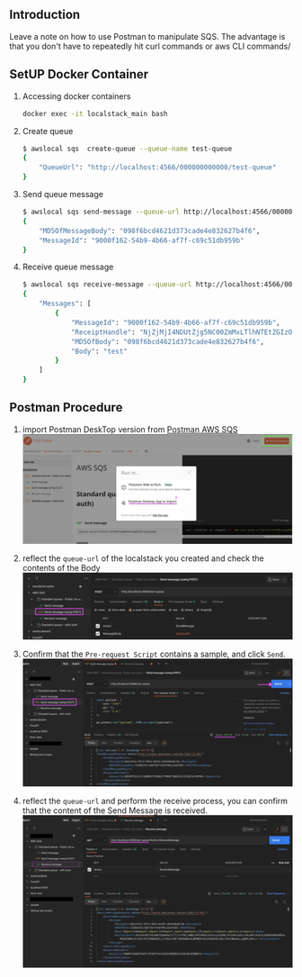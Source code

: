 ## Introduction

Leave a note on how to use Postman to manipulate SQS.
The advantage is that you don't have to repeatedly hit curl commands or aws CLI commands/

## SetUP Docker Container

1. Accessing docker containers
    ```bash
    docker exec -it localstack_main bash
    ```

2. Create queue
    ```bash
    $ awslocal sqs  create-queue --queue-name test-queue
    {
        "QueueUrl": "http://localhost:4566/000000000000/test-queue"
    }
    ```

3. Send queue message
    ```bash
    $ awslocal sqs send-message --queue-url http://localhost:4566/00000000000/test-queue --message-body test
    {
        "MD5OfMessageBody": "098f6bcd4621d373cade4e832627b4f6",
        "MessageId": "9000f162-54b9-4b66-af7f-c69c51db959b"
    }
    ```

4. Receive queue message
    ```bash
    $ awslocal sqs receive-message --queue-url http://localhost:4566/00000000000/test-queue
    {
        "Messages": [
            {
                "MessageId": "9000f162-54b9-4b66-af7f-c69c51db959b",
                "ReceiptHandle": "NjZjMjI4NDUtZjg5NC00ZmMxLTlhNTEtZGIzODQzYzE0ZTIyIGFybjphd3M6c3FzOmFwLW5vcnRoZWFzdC0xOjAwMDAwMDAwMDAwMDp0ZXN0LXF1ZXVlIDkwMDBmMTYyLTU0YjktNGI2Ni1hZjdmLWM2OWM1MWRiOTU5YiAxNjY1Mjg0Mjc1LjYyODk2NzU=",
                "MD5OfBody": "098f6bcd4621d373cade4e832627b4f6",
                "Body": "test"
            }
        ]
    }
    ```

## Postman Procedure

1. import Postman DeskTop version from [Postman AWS SQS](https://documenter.getpostman.com/view/2631434/SWLh56pX)
  ![postman_import](img/1_import_aws_postman_sqs.png)

2. reflect the `queue-url` of the localstack you created and check the contents of the Body
  ![body](img/2_postman_body.png)

3. Confirm that the `Pre-request Script` contains a sample, and click `Send`.
  ![request_script](img/3_postman_request_script.png)

4. reflect the `queue-url` and perform the receive process, you can confirm that the content of the Send Message is received.
  ![recive_message](img/4_postman_recive_message.png)
